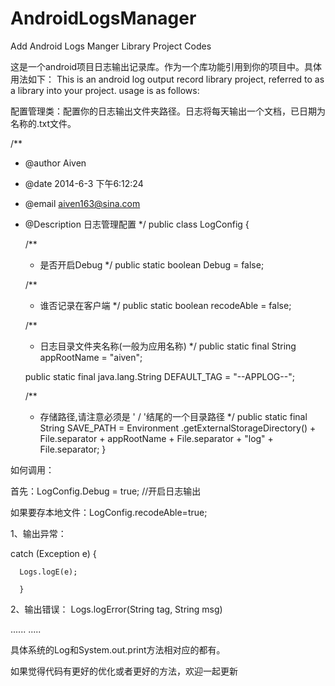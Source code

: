 # AndroidLogsManager
Add Android Logs Manger Library Project Codes

这是一个android项目日志输出记录库。作为一个库功能引用到你的项目中。具体用法如下：
This is an android log output record library project,  referred to as a library into your project.
usage is as follows:


配置管理类：配置你的日志输出文件夹路径。日志将每天输出一个文档，已日期为名称的.txt文件。

/**
 * @author Aiven
 * @date 2014-6-3  下午6:12:24
 * @email aiven163@sina.com
 * @Description 日志管理配置
 */
public class LogConfig {

	/**
	 * 是否开启Debug
	 */
	public static boolean Debug = false;
	
	/**
	 * 谁否记录在客户端
	 */
	public static boolean recodeAble = false;
	
	/**
	 * 日志目录文件夹名称(一般为应用名称)
	 */
	public static final String appRootName = "aiven";
	
	 public static final java.lang.String DEFAULT_TAG = "--APPLOG--";

	/**
	 * 存储路径,请注意必须是 ' / '结尾的一个目录路径
	 */
	public static final String SAVE_PATH = Environment
			.getExternalStorageDirectory()
			+ File.separator
			+ appRootName
			+ File.separator + "log" + File.separator;
}




如何调用：

首先：LogConfig.Debug = true; //开启日志输出

如果要存本地文件：LogConfig.recodeAble=true;

1、输出异常：
 
 catch (Exception e) {
      
      Logs.logE(e);
      
      }
      
2、输出错误：
      Logs.logError(String tag, String msg)
      
......
.....

具体系统的Log和System.out.print方法相对应的都有。

如果觉得代码有更好的优化或者更好的方法，欢迎一起更新

